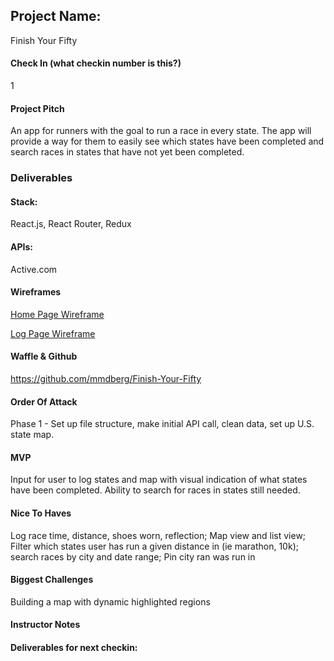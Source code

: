 ## Project Name:
Finish Your Fifty

#### Check In (what checkin number is this?)
1

#### Project Pitch
An app for runners with the goal to run a race in every state. The app will provide a way for them to easily see which states have been completed and search races in states that have not yet been completed.

### Deliverables

#### Stack:
React.js, React Router, Redux

#### APIs: 
Active.com

#### Wireframes
[Home Page Wireframe]('./Images/FYF---Wireframe-Home-Page.jpg')

[Log Page Wireframe]('./Images/FYF---Wireframe-Home-Page.jpg')

#### Waffle & Github
https://github.com/mmdberg/Finish-Your-Fifty

#### Order Of Attack
Phase 1 - Set up file structure, make initial API call, clean data, set up U.S. state map.

#### MVP
Input for user to log states and map with visual indication of what states have been completed. Ability to search for races in states still needed.

#### Nice To Haves
Log race time, distance, shoes worn, reflection; Map view and list view; Filter which states user has run a given distance in (ie marathon, 10k); search races by city and date range; Pin city ran was run in 

#### Biggest Challenges
Building a map with dynamic highlighted regions

#### Instructor Notes

#### Deliverables for next checkin: